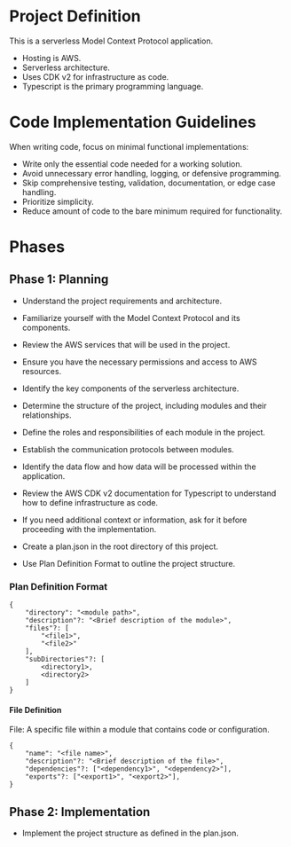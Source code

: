 # Project Definition

This is a serverless Model Context Protocol application.

- Hosting is AWS.
- Serverless architecture.
- Uses CDK v2 for infrastructure as code.
- Typescript is the primary programming language.

# Code Implementation Guidelines

When writing code, focus on minimal functional implementations:

- Write only the essential code needed for a working solution.
- Avoid unnecessary error handling, logging, or defensive programming.
- Skip comprehensive testing, validation, documentation, or edge case handling.
- Prioritize simplicity.
- Reduce amount of code to the bare minimum required for functionality.

# Phases

## Phase 1: Planning

- Understand the project requirements and architecture.
- Familiarize yourself with the Model Context Protocol and its components.
- Review the AWS services that will be used in the project.
- Ensure you have the necessary permissions and access to AWS resources.
- Identify the key components of the serverless architecture.
- Determine the structure of the project, including modules and their relationships.
- Define the roles and responsibilities of each module in the project.
- Establish the communication protocols between modules.
- Identify the data flow and how data will be processed within the application.
- Review the AWS CDK v2 documentation for Typescript to understand how to define infrastructure as code.
- If you need additional context or information, ask for it before proceeding with the implementation.

- Create a plan.json in the root directory of this project.
- Use Plan Definition Format to outline the project structure.

### Plan Definition Format

```
{
    "directory": "<module path>",
    "description"?: "<Brief description of the module>",
    "files"?: [
        "<file1>",
        "<file2>"
    ],
    "subDirectories"?: [
        <directory1>,
        <directory2>
    ]
}
```

#### File Definition

File: A specific file within a module that contains code or configuration.

```
{
    "name": "<file name>",
    "description"?: "<Brief description of the file>",
    "dependencies"?: ["<dependency1>", "<dependency2>"],
    "exports"?: ["<export1>", "<export2>"],
}
```

## Phase 2: Implementation

- Implement the project structure as defined in the plan.json.
